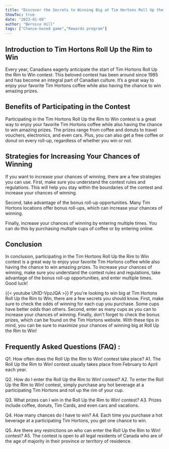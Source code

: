 ```yaml
---
title: "Discover the Secrets to Winning Big at Tim Hortons Roll Up the Rim to Win!"
ShowToc: true 
date: "2023-01-08"
author: "Bernice Hill" 
tags: ["Chance-based game","Rewards program"]
---
```

## Introduction to Tim Hortons Roll Up the Rim to Win

Every year, Canadians eagerly anticipate the start of Tim Hortons Roll Up the Rim to Win contest. This beloved contest has been around since 1985 and has become an integral part of Canadian culture. It’s a great way to enjoy your favorite Tim Hortons coffee while also having the chance to win amazing prizes. 

## Benefits of Participating in the Contest

Participating in the Tim Hortons Roll Up the Rim to Win contest is a great way to enjoy your favorite Tim Hortons coffee while also having the chance to win amazing prizes. The prizes range from coffee and donuts to travel vouchers, electronics, and even cars. Plus, you can also get a free coffee or donut on every roll-up, regardless of whether you win or not. 

## Strategies for Increasing Your Chances of Winning

If you want to increase your chances of winning, there are a few strategies you can use. First, make sure you understand the contest rules and regulations. This will help you stay within the boundaries of the contest and increase your chances of winning. 

Second, take advantage of the bonus roll-up opportunities. Many Tim Hortons locations offer bonus roll-ups, which can increase your chances of winning. 

Finally, increase your chances of winning by entering multiple times. You can do this by purchasing multiple cups of coffee or by entering online. 

## Conclusion

In conclusion, participating in the Tim Hortons Roll Up the Rim to Win contest is a great way to enjoy your favorite Tim Hortons coffee while also having the chance to win amazing prizes. To increase your chances of winning, make sure you understand the contest rules and regulations, take advantage of the bonus roll-up opportunities, and enter multiple times. Good luck!

{{< youtube Uh1D-VpzJQA >}} 
If you're looking to win big at Tim Hortons Roll Up the Rim to Win, there are a few secrets you should know. First, make sure to check the odds of winning for each cup you purchase. Some cups have better odds than others. Second, enter as many cups as you can to increase your chances of winning. Finally, don't forget to check the bonus prizes, which can be found on the Tim Hortons website. With these tips in mind, you can be sure to maximize your chances of winning big at Roll Up the Rim to Win!

## Frequently Asked Questions (FAQ) :
Q1. How often does the Roll Up the Rim to Win! contest take place? 
A1. The Roll Up the Rim to Win! contest usually takes place from February to April each year.

Q2. How do I enter the Roll Up the Rim to Win! contest? 
A2. To enter the Roll Up the Rim to Win! contest, simply purchase any hot beverage at a participating Tim Hortons and roll up the rim of your cup.

Q3. What prizes can I win in the Roll Up the Rim to Win! contest? 
A3. Prizes include coffee, donuts, Tim Cards, and even cars and vacations.

Q4. How many chances do I have to win? 
A4. Each time you purchase a hot beverage at a participating Tim Hortons, you get one chance to win.

Q5. Are there any restrictions on who can enter the Roll Up the Rim to Win! contest? 
A5. The contest is open to all legal residents of Canada who are of the age of majority in their province or territory of residence.



